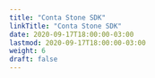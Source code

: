 ```yaml
---
title: "Conta Stone SDK"
linkTitle: "Conta Stone SDK"
date: 2020-09-17T18:00:00-03:00
lastmod: 2020-09-17T18:00:00-03:00
weight: 6
draft: false
---
```


